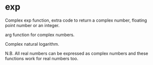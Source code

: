 # exp
Complex exp function, extra code to return a complex number, floating point number or an integer.
<p>arg function for complex numbers.</p>
Complex natural logarithm.
<br>
<p>N.B. All real numbers can be expressed as complex numbers and these functions work for real numbers too.</p>
